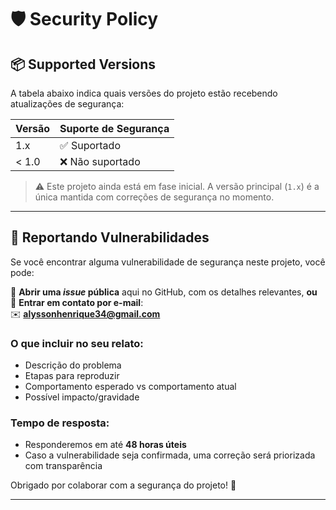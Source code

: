 # 🛡️ Security Policy

## 📦 Supported Versions

A tabela abaixo indica quais versões do projeto estão recebendo atualizações de segurança:

| Versão  | Suporte de Segurança |
|-------- |----------------------|
| 1.x     | ✅ Suportado         |
| < 1.0   | ❌ Não suportado     |

> ⚠️ Este projeto ainda está em fase inicial. A versão principal (`1.x`) é a única mantida com correções de segurança no momento.

---

## 📢 Reportando Vulnerabilidades

Se você encontrar alguma vulnerabilidade de segurança neste projeto, você pode:

🔸 **Abrir uma _issue_ pública** aqui no GitHub, com os detalhes relevantes, **ou**  
🔸 **Entrar em contato por e-mail**:  
✉️ **alyssonhenrique34@gmail.com**

### O que incluir no seu relato:
- Descrição do problema
- Etapas para reproduzir
- Comportamento esperado vs comportamento atual
- Possível impacto/gravidade

### Tempo de resposta:
- Responderemos em até **48 horas úteis**
- Caso a vulnerabilidade seja confirmada, uma correção será priorizada com transparência

Obrigado por colaborar com a segurança do projeto! 🙌

---

